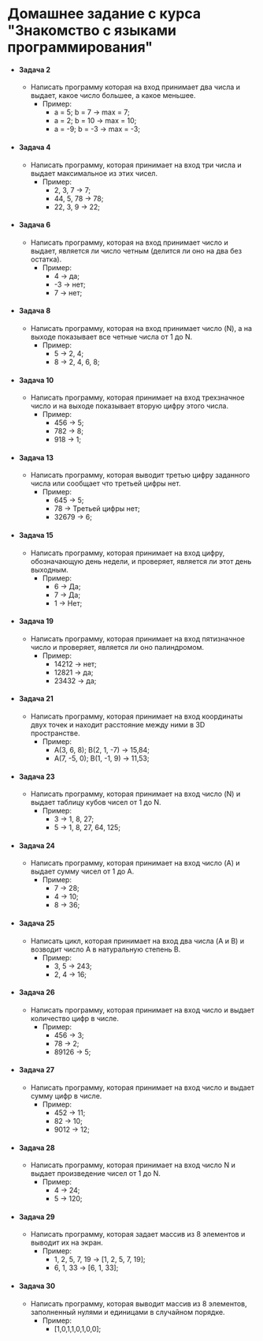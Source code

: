# Домашнее задание с курса "Знакомство с языками программирования"

+ #### Задача 2
  + Написать программу которая на вход принимает два числа и выдает, какое число большее, а какое меньшее. 
    + Пример:
      + a = 5; b = 7 -> max = 7;
      + a = 2; b = 10 -> max = 10;
      + a = -9; b = -3 -> max = -3;
+ #### Задача 4
  + Написать программу, которая принимает на вход три числа и выдает максимальное из этих чисел.
    + Пример:
      + 2, 3, 7 -> 7;
      + 44, 5, 78 -> 78;
      + 22, 3, 9 -> 22;
+ #### Задача 6
  + Написать программу, которая на вход принимает число и выдает, является ли число четным (делится ли оно на два без остатка). 
    + Пример:
      + 4 -> да;
      + -3 -> нет;
      + 7 -> нет;
+ #### Задача 8
  + Написать программу, которая на вход принимает число (N), а на выходе показывает все четные числа от 1 до N.
    + Пример:
      + 5 -> 2, 4;
      + 8 -> 2, 4, 6, 8;
+ #### Задача 10
  + Написать программу, которая принимает на вход трехзначное число и на выходе показывает вторую цифру этого числа.
    + Пример:
      + 456 -> 5;
      + 782 -> 8;
      + 918 -> 1;
+ #### Задача 13
  + Написать программу, которая выводит третью цифру заданного числа или сообщает что третьей цифры нет.
    + Пример:
      + 645 -> 5;
      + 78 -> Третьей цифры нет;
      + 32679 -> 6;
+ #### Задача 15
  + Написать программу, которая принимает на вход цифру, обозначающую день недели, и проверяет, является ли этот день выходным.
    + Пример:
      + 6 -> Да;
      + 7 -> Да;
      + 1 -> Нет;
+ #### Задача 19
  + Написать программу, которая принимает на вход пятизначное число и проверяет, является ли оно палиндромом.
    + Пример:
      + 14212 -> нет;
      + 12821 -> да;
      + 23432 -> да;
+ #### Задача 21
  + Написать программу, которая принимает на вход координаты двух точек и находит расстояние между ними в 3D пространстве.
    + Пример:
      + A(3, 6, 8); B(2, 1, -7) -> 15,84;
      + A(7, -5, 0); B(1, -1, 9) -> 11,53;
+ #### Задача 23
  + Написать программу, которая принимает на вход число (N) и выдает таблицу кубов чисел от 1 до N.
    + Пример:
      + 3 -> 1, 8, 27;
      + 5 -> 1, 8, 27, 64, 125;
+ #### Задача 24
  + Написать программу, которая принимает на вход число (A) и выдает сумму чисел от 1 до A.
    + Пример:
      + 7 -> 28;
      + 4 -> 10;
      + 8 -> 36;
+ #### Задача 25
  + Написать цикл, которая принимает на вход два числа (A и B) и возводит число A в натуральную степень B.
    + Пример:
      + 3, 5 -> 243;
      + 2, 4 -> 16;
+ #### Задача 26
  + Написать программу, которая принимает на вход число и выдает количество цифр в числе.
    + Пример:
      + 456 -> 3;
      + 78 -> 2;
      + 89126 -> 5;
+ #### Задача 27
  + Написать программу, которая принимает на вход число и выдает сумму цифр в числе.
    + Пример:
      + 452 -> 11;
      + 82 -> 10;
      + 9012 -> 12;
+ #### Задача 28
  + Написать программу, которая принимает на вход число N и выдает произведение чисел от 1 до N.
    + Пример:
      + 4 -> 24;
      + 5 -> 120;
+ #### Задача 29
  + Написать программу, которая задает массив из 8 элементов и выводит их на экран.
    + Пример:
      + 1, 2, 5, 7, 19 -> [1, 2, 5, 7, 19];
      + 6, 1, 33 -> [6, 1, 33];
+ #### Задача 30
  + Написать программу, которая выводит массив из 8 элементов, заполненный нулями и единицами в случайном порядке.
    + Пример:
      + [1,0,1,1,0,1,0,0];
